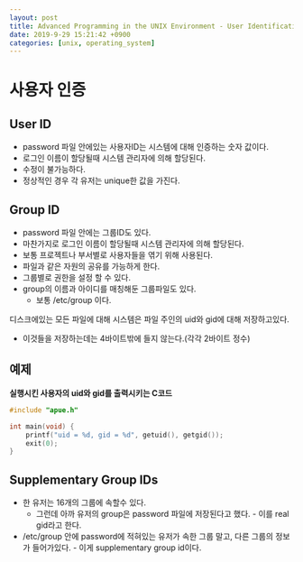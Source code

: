 ```yaml
---
layout: post
title: Advanced Programming in the UNIX Environment - User Identification
date: 2019-9-29 15:21:42 +0900
categories: [unix, operating_system]
---
```


# 사용자 인증
## User ID
- password 파일 안에있는 사용자ID는 시스템에 대해 인증하는 숫자 값이다.
- 로그인 이름이 할당될때 시스템 관리자에 의해 할당된다.
- 수정이 불가능하다.
- 정상적인 경우 각 유저는 unique한 값을 가진다.
## Group ID
- password 파일 안에는 그룹ID도 있다.
- 마찬가지로 로그인 이름이 할당될때 시스템 관리자에 의해 할당된다.
- 보통 프로젝트나 부서별로 사용자들을 엮기 위해 사용된다.
- 파일과 같은 자원의 공유를 가능하게 한다.
- 그룹별로 권한을 설정 할 수 있다.
- group의 이름과 아이디를 매칭해둔 그룹파일도 있다.
	- 보통 /etc/group 이다.

디스크에있는 모든 파일에 대해 시스템은 파일 주인의 uid와 gid에 대해 저장하고있다.
- 이것들을 저장하는데는 4바이트밖에 들지 않는다.(각각 2바이트 정수)

## 예제
**실행시킨 사용자의 uid와 gid를 출력시키는 C코드**
```c
#include "apue.h"

int main(void) {
	printf("uid = %d, gid = %d", getuid(), getgid());
	exit(0);
}
```

## Supplementary Group IDs
- 한 유저는 16개의 그룹에 속할수 있다.
	- 그런데 아까 유저의 group은 password 파일에 저장된다고 했다. - 이를 real gid라고 한다.
- /etc/group 안에 password에 적혀있는 유저가 속한 그룹 말고, 다른 그룹의 정보가 들어가있다. - 이게 supplementary group id이다.